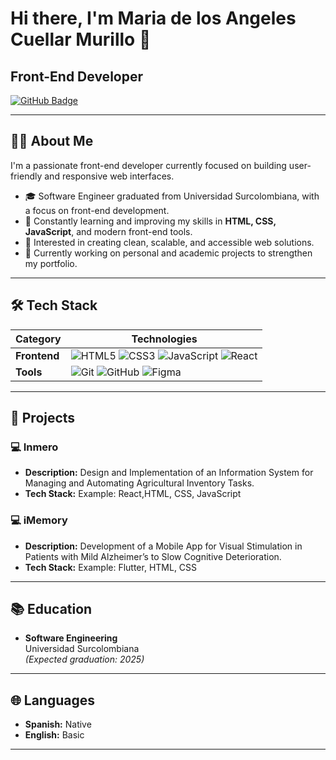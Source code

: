 # Hi there, I'm Maria de los Angeles Cuellar Murillo 👋

## Front-End Developer

[![GitHub Badge](https://img.shields.io/badge/-GitHub-181717?style=flat-square&logo=github&logoColor=white)]([https://github.com/Mangel59](https://github.com/Mangel59))  
<!-- Agrega aquí tu LinkedIn o correo si lo deseas -->

---

## 👩‍💻 About Me

I'm a passionate front-end developer currently focused on building user-friendly and responsive web interfaces.

- 🎓 Software Engineer graduated from Universidad Surcolombiana, with a focus on front-end development.
- 🌱 Constantly learning and improving my skills in **HTML, CSS, JavaScript**, and modern front-end tools.
- 🔧 Interested in creating clean, scalable, and accessible web solutions.
- 📌 Currently working on personal and academic projects to strengthen my portfolio.

---

## 🛠️ Tech Stack

| Category   | Technologies |
|------------|--------------|
| **Frontend** | ![HTML5](https://img.shields.io/badge/HTML5-E34F26?style=flat-square&logo=html5&logoColor=white) ![CSS3](https://img.shields.io/badge/CSS3-1572B6?style=flat-square&logo=css3&logoColor=white) ![JavaScript](https://img.shields.io/badge/JavaScript-F7DF1E?style=flat-square&logo=javascript&logoColor=black) ![React](https://img.shields.io/badge/React-61DAFB?style=flat-square&logo=react&logoColor=black) |
| **Tools** | ![Git](https://img.shields.io/badge/Git-F05032?style=flat-square&logo=git&logoColor=white) ![GitHub](https://img.shields.io/badge/GitHub-181717?style=flat-square&logo=github&logoColor=white) ![Figma](https://img.shields.io/badge/Figma-F24E1E?style=flat-square&logo=figma&logoColor=white) |

---

## 📂 Projects

### 💻 Inmero
- **Description:** Design and Implementation of an Information System for Managing and Automating Agricultural Inventory Tasks.
- **Tech Stack:** Example: React,HTML, CSS, JavaScript

### 💻 iMemory
- **Description:** Development of a Mobile App for Visual Stimulation in Patients with Mild Alzheimer’s to Slow Cognitive Deterioration.
- **Tech Stack:** Example: Flutter, HTML, CSS

---

## 📚 Education

- **Software Engineering**  
  Universidad Surcolombiana  
  *(Expected graduation: 2025)*

---

## 🌐 Languages

- **Spanish:** Native  
- **English:** Basic  

---

<!-- Puedes agregar más secciones como certificados, estadísticas de GitHub o contacto -->

